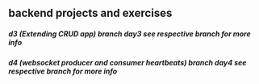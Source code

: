 ## backend projects and exercises



##### d3 (Extending CRUD app) branch day3 see respective branch for more info

##### d4 (websocket producer and consumer heartbeats) branch day4 see respective branch for more info

